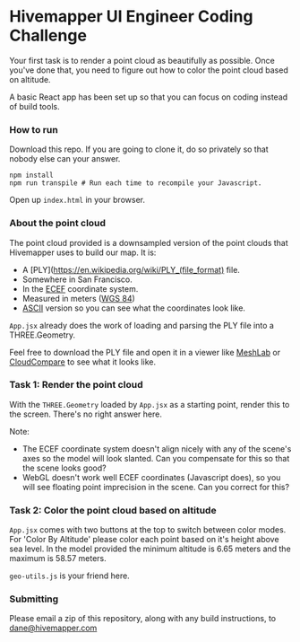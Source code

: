 # Hivemapper UI Engineer Coding Challenge

Your first task is to render a point cloud as beautifully as possible. Once you've done that, you need to figure out how to color the point cloud based on altitude.

A basic React app has been set up so that you can focus on coding instead of build tools.

### How to run
Download this repo. If you are going to clone it, do so privately so that nobody else can your answer.

```shell
npm install
npm run transpile # Run each time to recompile your Javascript.
```

Open up `index.html` in your browser.

### About the point cloud
The point cloud provided is a downsampled version of the point clouds that Hivemapper uses to build our map. It is:

- A [PLY](https://en.wikipedia.org/wiki/PLY_(file_format) file.
- Somewhere in San Francisco.
- In the [ECEF](https://en.wikipedia.org/wiki/ECEF) coordinate system.
- Measured in meters ([WGS 84](https://en.wikipedia.org/wiki/World_Geodetic_System#A_new_World_Geodetic_System:_WGS_84))
- [ASCII](https://github.com/Hivemapper/ui-engineer-coding-challenge/blob/master/Point%20Clouds/point-cloud-ascii.ply) version so you can see what the coordinates look like.

`App.jsx` already does the work of loading and parsing the PLY file into a THREE.Geometry.

Feel free to download the PLY file and open it in a viewer like [MeshLab](http://www.meshlab.net/) or [CloudCompare](http://www.danielgm.net/cc/) to see what it looks like.

### Task 1: Render the point cloud
With the `THREE.Geometry` loaded by `App.jsx` as a starting point, render this to the screen. There's no right answer here.

Note:

- The ECEF coordinate system doesn't align nicely with any of the scene's axes so the model will look slanted. Can you compensate for this so that the scene looks good?
- WebGL doesn't work well ECEF coordinates (Javascript does), so you will see floating point imprecision in the scene. Can you correct for this?

### Task 2: Color the point cloud based on altitude
`App.jsx` comes with two buttons at the top to switch between color modes. For 'Color By Altitude' please color each point based on it's height above sea level. In the model provided the minimum altitude is 6.65 meters and the maximum is 58.57 meters.

`geo-utils.js` is your friend here.

### Submitting
Please email a zip of this repository, along with any build instructions, to dane@hivemapper.com
